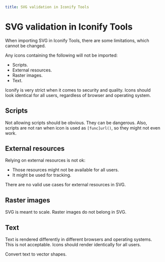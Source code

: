 ```yaml
title: SVG validation in Iconify Tools
```

# SVG validation in Iconify Tools

When importing SVG in Iconify Tools, there are some limitations, which cannot be changed.

Any icons containing the following will not be imported:

- Scripts.
- External resources.
- Raster images.
- Text.

Iconify is very strict when it comes to security and quality. Icons should look identical for all users, regardless of browser and operating system.

## Scripts

Not allowing scripts should be obvious. They can be dangerous. Also, scripts are not ran when icon is used as `[func]url()`, so they might not even work.

## External resources

Relying on external resources is not ok:

- Those resources might not be available for all users.
- It might be used for tracking.

There are no valid use cases for external resources in SVG.

## Raster images

SVG is meant to scale. Raster images do not belong in SVG.

## Text

Text is rendered differently in different browsers and operating systems. This is not acceptable. Icons should render identically for all users.

Convert text to vector shapes.
